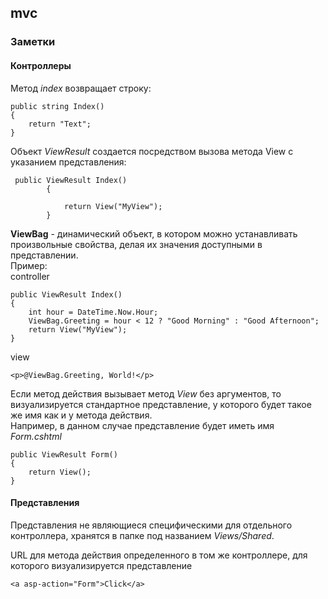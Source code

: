 ## mvc

### Заметки

#### Контроллеры

Метод _index_ возвращает строку:
```
public string Index()
{
    return "Text";
}
```

Объект _ViewResult_ создается посредством вызова метода View с указанием представления:
```
 public ViewResult Index()
        {

            return View("MyView");  
        }
```

__ViewBag__ - динамический объект, в котором можно устанавливать произвольные свойства, делая их значения доступными в представлении.  
Пример:  
controller
```
public ViewResult Index()
{
    int hour = DateTime.Now.Hour;
    ViewBag.Greeting = hour < 12 ? "Good Morning" : "Good Afternoon";
    return View("MyView");  
}
```
view
```
<p>@ViewBag.Greeting, World!</p>
```

Если метод действия вызывает метод _View_ без аргументов, то визуализируется стандартное представление, у которого будет такое же имя как и у метода действия.  
Например, в данном случае представление будет иметь имя _Form.cshtml_
```
public ViewResult Form()
{
    return View();
}
```


#### Представления

Представления не являющиеся специфическими для отдельного контроллера, хранятся в папке под названием _Views/Shared_.  

URL для метода действия определенного в том же контроллере, для которого визуализируется представление 
```
<a asp-action="Form">Click</a>
```
